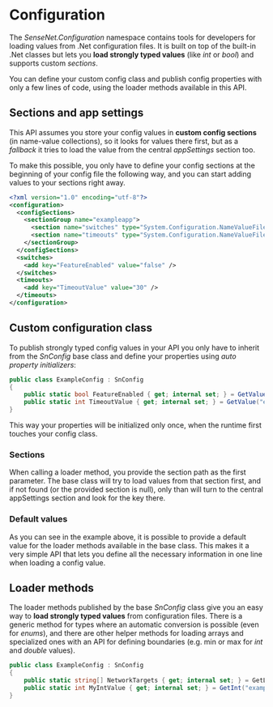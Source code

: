 ﻿# Configuration
The *SenseNet.Configuration* namespace contains tools for developers for loading values from .Net configuration files. It is built on top of the built-in .Net classes but lets you **load strongly typed values** (like *int* or *bool*) and supports custom *sections*.

You can define your custom config class and publish config properties with only a few lines of code, using the loader methods available in this API.

## Sections and app settings
This API assumes you store your config values in **custom config sections** (in name-value collections), so it looks for values there first, but as a *fallback* it tries to load the value from the central *appSettings* section too.

To make this possible, you only have to define your config sections at the beginning of your config file the following way, and you can start adding values to your sections right away.

```xml
<?xml version="1.0" encoding="utf-8"?>
<configuration>
  <configSections>
    <sectionGroup name="exampleapp">
      <section name="switches" type="System.Configuration.NameValueFileSectionHandler" />
      <section name="timeouts" type="System.Configuration.NameValueFileSectionHandler" />
    </sectionGroup>
  </configSections>
  <switches>
    <add key="FeatureEnabled" value="false" />
  </switches>
  <timeouts>
    <add key="TimeoutValue" value="30" />
  </timeouts>
</configuration>
```

## Custom configuration class
To publish strongly typed config values in your API you only have to inherit from the *SnConfig* base class and define your properties using *auto property initializers*:

```csharp
public class ExampleConfig : SnConfig
{
    public static bool FeatureEnabled { get; internal set; } = GetValue("exampleapp/switches", "FeatureEnabled", true);
    public static int TimeoutValue { get; internal set; } = GetValue("exampleapp/timeouts", "TimeoutValue", 60);
}
```

This way your properties will be initialized only once, when the runtime first touches your config class.

### Sections
When calling a loader method, you provide the section path as the first parameter. The base class will try to load values from that section first, and if not found (or the provided section is null), only than will turn to the central appSettings section and look for the key there.

### Default values
As you can see in the example above, it is possible to provide a default value for the loader methods available in the base class. This makes it a very simple API that lets you define all the necessary information in one line when loading a config value.

## Loader methods
The loader methods published by the base *SnConfig* class give you an easy way to **load strongly typed values** from configuration files. There is a generic method for types where an automatic conversion is possible (even for *enums*), and there are other helper methods for loading arrays and specialized ones with an API for defining boundaries (e.g. min or max for *int* and *double* values).

```csharp
public class ExampleConfig : SnConfig
{
    public static string[] NetworkTargets { get; internal set; } = GetListOrEmpty<string>("exampleapp/sampleComponent", "NetworkTargets").ToArray();
    public static int MyIntValue { get; internal set; } = GetInt("exampleapp/otherSection", "myIntValue", 60, 10);
}
```
